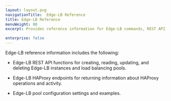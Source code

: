 ```yaml
---
layout: layout.pug
navigationTitle:  Edge-LB Reference
title: Edge-LB Reference
menuWeight: 80
excerpt: Provides reference information for Edge-LB commands, REST API, HAProxy endpoints, and pool configuration settings

enterprise: false
---
```


Edge-LB reference information includes the following:
* Edge-LB REST API functions for creating, reading, updating, and deleting Edge-LB instances and load balancing pools.

* Edge-LB HAProxy endpoints for returning information about HAProxy operations and activity.

* Edge-LB pool configuration settings and examples.
